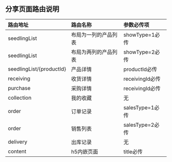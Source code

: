 ## 分享页面路由说明

| 路由地址 | 路由名称|参数必传项|
| :--------  | :-----  | :-----  |
|seedlingList|布局为一列的产品列表|showType=1必传|
|seedlingList|布局为两列的产品列表|showType=2必传|
|seedlingList/{productId}| 产品详情|productId必传|
|receiving| 收货详情|receivingId必传|
|purchase|采购详情|receivingId必传|
|collection|我的收藏|无|
|order|订单记录|salesType=1必传|
|order|销售列表|salesType=2必传|
|delivery|出库记录|无|
|content|h5内嵌页面|title必传|
